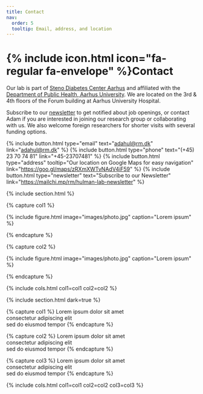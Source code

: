 ```yaml
---
title: Contact
nav:
  order: 5
  tooltip: Email, address, and location
---
```


# {% include icon.html icon="fa-regular fa-envelope" %}Contact

Our lab is part of [Steno Diabetes Center Aarhus](https://www.stenoaarhus.dk/) and affiliated with the [Department of Public Health, Aarhus University](https://ph.au.dk/). We are located on the 3rd & 4th floors of the Forum building at Aarhus University Hospital.

Subscribe to our [newsletter](https://mailchi.mp/rm/hulman-lab-newsletter) to get notified about job openings, or contact Adam if you are interested in joining our research group or collaborating with us. We also welcome foreign researchers for shorter visits with several funding options.

{%
  include button.html
  type="email"
  text="adahul@rm.dk"
  link="adahul@rm.dk"
%}
{%
  include button.html
  type="phone"
  text="(+45) 23 70 74 81"
  link="+45-23707481"
%}
{%
  include button.html
  type="address"
  tooltip="Our location on Google Maps for easy navigation"
  link="https://goo.gl/maps/zRXmXWTvNAdV4iF59"
%}
{%
  include button.html
  type="newsletter"
  text="Subscribe to our Newsletter"
  link="https://mailchi.mp/rm/hulman-lab-newsletter"
%}

{% include section.html %}

{% capture col1 %}

{%
  include figure.html
  image="images/photo.jpg"
  caption="Lorem ipsum"
%}

{% endcapture %}

{% capture col2 %}

{%
  include figure.html
  image="images/photo.jpg"
  caption="Lorem ipsum"
%}

{% endcapture %}

{% include cols.html col1=col1 col2=col2 %}

{% include section.html dark=true %}

{% capture col1 %}
Lorem ipsum dolor sit amet  
consectetur adipiscing elit  
sed do eiusmod tempor
{% endcapture %}

{% capture col2 %}
Lorem ipsum dolor sit amet  
consectetur adipiscing elit  
sed do eiusmod tempor
{% endcapture %}

{% capture col3 %}
Lorem ipsum dolor sit amet  
consectetur adipiscing elit  
sed do eiusmod tempor
{% endcapture %}

{% include cols.html col1=col1 col2=col2 col3=col3 %}
